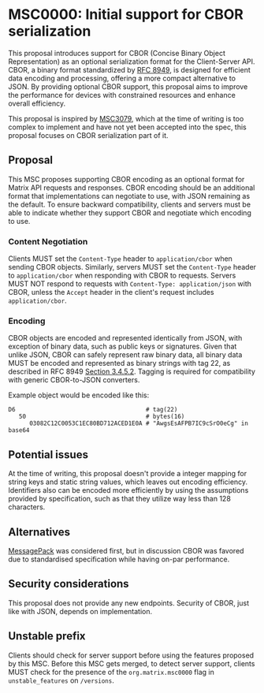 # MSC0000: Initial support for CBOR serialization

This proposal introduces support for CBOR (Concise Binary Object Representation) as an optional serialization format for the Client-Server API. CBOR, a binary format standardized by [RFC 8949](https://datatracker.ietf.org/doc/html/rfc8949), is designed for efficient data encoding and processing, offering a more compact alternative to JSON. By providing optional CBOR support, this proposal aims to improve the performance for devices with constrained resources and enhance overall efficiency.

This proposal is inspired by [MSC3079](https://github.com/matrix-org/matrix-spec-proposals/pull/3079), which at the time of writing is too complex to implement and have not yet been accepted into the spec, this proposal focuses on CBOR serialization part of it.

## Proposal

This MSC proposes supporting CBOR encoding as an optional format for Matrix API requests and responses. CBOR encoding should be an additional format that implementations can negotiate to use, with JSON remaining as the default. To ensure backward compatibility, clients and servers must be able to indicate whether they support CBOR and negotiate which encoding to use.

### Content Negotiation

Clients MUST set the `Content-Type` header to `application/cbor` when sending CBOR objects. Similarly, servers MUST set the `Content-Type` header to `application/cbor` when responding with CBOR to requests. Servers MUST NOT respond to requests with `Content-Type: application/json` with CBOR, unless the `Accept` header in the client's request includes `application/cbor`.

### Encoding

CBOR objects are encoded and represented identically from JSON, with exception of binary data, such as public keys or signatures. Given that unlike JSON, CBOR can safely represent raw binary data, all binary data MUST be encoded and represented as binary strings with tag 22, as described in RFC 8949 [Section 3.4.5.2](https://www.rfc-editor.org/rfc/rfc8949.html#section-3.4.5.2). Tagging is required for compatibility with generic CBOR-to-JSON converters.

Example object would be encoded like this:
```
D6                                     # tag(22)
   50                                  # bytes(16)
      03082C12C0053C1EC80BD712ACED1E0A # "AwgsEsAFPB7IC9cSrO0eCg" in base64
```

## Potential issues

At the time of writing, this proposal doesn't provide a integer mapping for string keys and static string values, which leaves out encoding efficiency. Identifiers also can be encoded more efficiently by using the assumptions provided by specification, such as that they utilize way less than 128 characters.

## Alternatives

[MessagePack](https://github.com/msgpack/msgpack/blob/master/spec.md) was considered first, but in discussion CBOR was favored due to standardised specification while having on-par performance.

## Security considerations

This proposal does not provide any new endpoints. Security of CBOR, just like with JSON, depends on implementation.

## Unstable prefix

Clients should check for server support before using the features proposed by this MSC. Before this MSC gets merged, to detect server support, clients MUST check for the presence of the `org.matrix.msc0000` flag in `unstable_features` on `/versions`.
